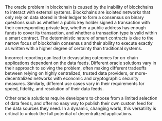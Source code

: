 The oracle problem in blockchain is caused by the inability of blockchains to
interact with external systems. Blockchains are isolated networks that only rely
on data stored in their ledger to form a consensus on binary questions such as
whether a public key holder signed a transaction with their corresponding
private key, whether a public address has enough funds to cover its transaction,
and whether a transaction type is valid within a smart contract. The
deterministic nature of smart contracts is due to the narrow focus of blockchain
consensus and their ability to execute exactly as written with a higher degree
of certainty than traditional systems.

Incorrect reporting can lead to devastating outcomes for on-chain applications
dependent on the data feeds. Different oracle solutions vary in their approach
to solving the problem, often making different tradeoffs between relying on
highly centralized, trusted data providers, or more-decentralized networks with
economic and cryptographic security measures. Similarly, different use cases
vary in their requirements for speed, fidelity, and resolution of their data
feeds.

Other oracle solutions require developers to choose from a limited selection of
data feeds, and offer no easy way to publish their own custom feed for the data
sources they need. In a dynamic, changing world, this versatility is critical to
unlock the full potential of decentralized applications.
